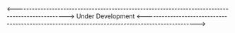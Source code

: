<------------------------------------------------------------------------------------------------>
Under Development
<------------------------------------------------------------------------------------------------>
